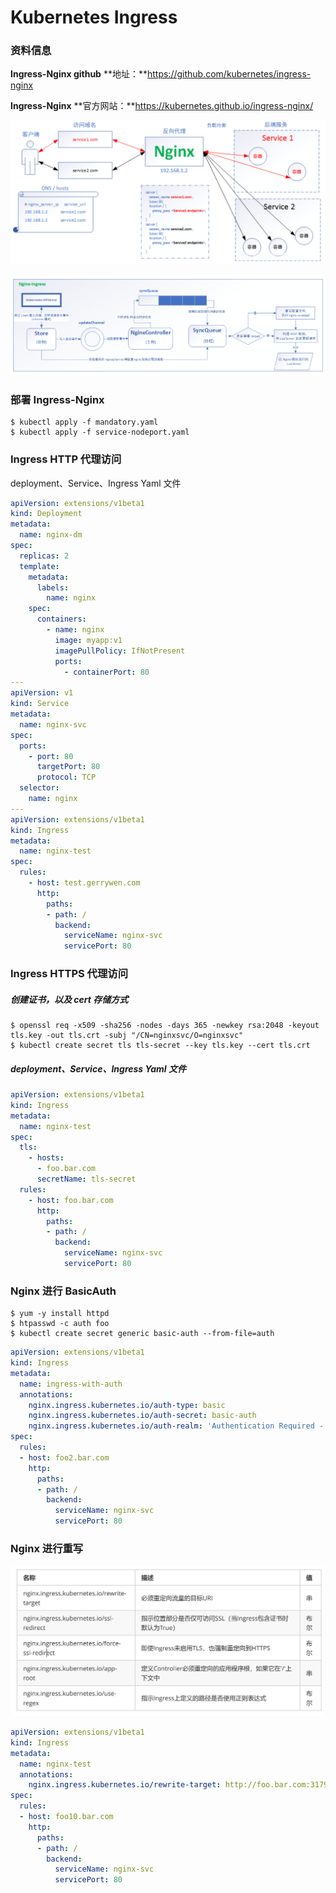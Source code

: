 # Kubernetes Ingress

### 资料信息

**Ingress-Nginx github** **地址：**https://github.com/kubernetes/ingress-nginx

**Ingress-Nginx** **官方网站：**https://kubernetes.github.io/ingress-nginx/

![image-20200611220518802](/static/kubernetes/images/image-20200611220518802.png)

![image-20200611220549028](/static/kubernetes/images/image-20200611220549028.png)

### **部署** **Ingress-Nginx**

```shell
$ kubectl apply -f mandatory.yaml 
$ kubectl apply -f service-nodeport.yaml
```



### **Ingress HTTP** **代理访问**

deployment、Service、Ingress Yaml 文件

```yaml
apiVersion: extensions/v1beta1
kind: Deployment
metadata:
  name: nginx-dm
spec:
  replicas: 2
  template:
    metadata:
      labels:
        name: nginx
    spec:
      containers:
        - name: nginx
          image: myapp:v1
          imagePullPolicy: IfNotPresent
          ports:
            - containerPort: 80
---
apiVersion: v1
kind: Service
metadata:
  name: nginx-svc
spec:
  ports:
    - port: 80
      targetPort: 80
      protocol: TCP
  selector:
    name: nginx
---
apiVersion: extensions/v1beta1
kind: Ingress
metadata:
  name: nginx-test
spec:
  rules:
    - host: test.gerrywen.com
      http:
        paths:
        - path: /
          backend:
            serviceName: nginx-svc
            servicePort: 80
```

### **Ingress HTTPS** **代理访问**

##### **创建证书，以及** **cert** **存储方式**

```shell
$ openssl req -x509 -sha256 -nodes -days 365 -newkey rsa:2048 -keyout tls.key -out tls.crt -subj "/CN=nginxsvc/O=nginxsvc" 
$ kubectl create secret tls tls-secret --key tls.key --cert tls.crt
```

##### deployment、Service、Ingress Yaml 文件

```yaml
apiVersion: extensions/v1beta1
kind: Ingress
metadata:
  name: nginx-test
spec:
  tls:
    - hosts:
      - foo.bar.com
      secretName: tls-secret
  rules:
    - host: foo.bar.com
      http:
        paths:
        - path: /
          backend:
            serviceName: nginx-svc
            servicePort: 80
```



### **Nginx** **进行** **BasicAuth**

```shell
$ yum -y install httpd 
$ htpasswd -c auth foo 
$ kubectl create secret generic basic-auth --from-file=auth
```

```yaml
apiVersion: extensions/v1beta1
kind: Ingress
metadata:
  name: ingress-with-auth
  annotations:
    nginx.ingress.kubernetes.io/auth-type: basic
    nginx.ingress.kubernetes.io/auth-secret: basic-auth
    nginx.ingress.kubernetes.io/auth-realm: 'Authentication Required - foo'
spec:
  rules:
  - host: foo2.bar.com
    http:
      paths:
      - path: /
        backend:
          serviceName: nginx-svc
          servicePort: 80
```

### **Nginx** **进行重写**

![image-20200611222100363](/static/kubernetes/images/image-20200611222100363.png)

```yaml
apiVersion: extensions/v1beta1
kind: Ingress
metadata:
  name: nginx-test
  annotations:
    nginx.ingress.kubernetes.io/rewrite-target: http://foo.bar.com:31795/hostname.html
spec:
  rules:
  - host: foo10.bar.com
    http:
      paths:
      - path: /
        backend:
          serviceName: nginx-svc
          servicePort: 80
```





